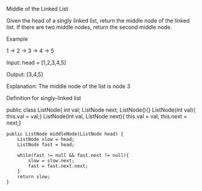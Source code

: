 Middle of the Linked List

Given the head of a singly linked list, return the middle node of the linked list. If there are two middle nodes, return the second middle node.

Example

1 -> 2 -> 3 -> 4 -> 5

Input: head = [1,2,3,4,5]

Output: [3,4,5]

Explanation: The middle node of the list is node 3



Definition for singly-linked list

public class ListNode{
        int val;
        ListNode next;
        ListNode(){}
        ListNode(int val){ this.val = val;}
        ListNode(int val, ListNode next){ this.val = val; this.next = next;}


    public ListNode middleNode(ListNode head) {
        ListNode slow = head;
        ListNode fast = head;

        while(fast != null && fast.next != null){
            slow = slow.next;
            fast = fast.next.next;
        }
        return slow;
    }

